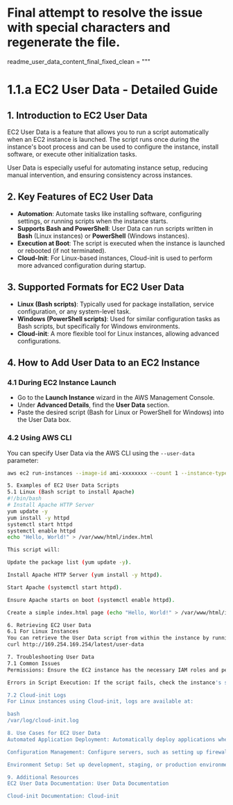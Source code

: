 # Final attempt to resolve the issue with special characters and regenerate the file.

readme_user_data_content_final_fixed_clean = """
# 1.1.a EC2 User Data - Detailed Guide

## 1. Introduction to EC2 User Data
EC2 User Data is a feature that allows you to run a script automatically when an EC2 instance is launched. The script runs once during the instance's boot process and can be used to configure the instance, install software, or execute other initialization tasks.

User Data is especially useful for automating instance setup, reducing manual intervention, and ensuring consistency across instances.

## 2. Key Features of EC2 User Data
- **Automation**: Automate tasks like installing software, configuring settings, or running scripts when the instance starts.
- **Supports Bash and PowerShell**: User Data can run scripts written in **Bash** (Linux instances) or **PowerShell** (Windows instances).
- **Execution at Boot**: The script is executed when the instance is launched or rebooted (if not terminated).
- **Cloud-Init**: For Linux-based instances, Cloud-init is used to perform more advanced configuration during startup.

## 3. Supported Formats for EC2 User Data
- **Linux (Bash scripts)**: Typically used for package installation, service configuration, or any system-level task.
- **Windows (PowerShell scripts)**: Used for similar configuration tasks as Bash scripts, but specifically for Windows environments.
- **Cloud-init**: A more flexible tool for Linux instances, allowing advanced configurations.

## 4. How to Add User Data to an EC2 Instance

### 4.1 During EC2 Instance Launch
- Go to the **Launch Instance** wizard in the AWS Management Console.
- Under **Advanced Details**, find the **User Data** section.
- Paste the desired script (Bash for Linux or PowerShell for Windows) into the User Data box.

### 4.2 Using AWS CLI
You can specify User Data via the AWS CLI using the `--user-data` parameter:
```bash
aws ec2 run-instances --image-id ami-xxxxxxxx --count 1 --instance-type t2.micro --user-data file://setup_script.sh

5. Examples of EC2 User Data Scripts
5.1 Linux (Bash script to install Apache)
#!/bin/bash
# Install Apache HTTP Server
yum update -y
yum install -y httpd
systemctl start httpd
systemctl enable httpd
echo "Hello, World!" > /var/www/html/index.html

This script will:

Update the package list (yum update -y).

Install Apache HTTP Server (yum install -y httpd).

Start Apache (systemctl start httpd).

Ensure Apache starts on boot (systemctl enable httpd).

Create a simple index.html page (echo "Hello, World!" > /var/www/html/index.html).

6. Retrieving EC2 User Data
6.1 For Linux Instances
You can retrieve the User Data script from within the instance by running:
curl http://169.254.169.254/latest/user-data

7. Troubleshooting User Data
7.1 Common Issues
Permissions: Ensure the EC2 instance has the necessary IAM roles and permissions for executing tasks within the User Data script.

Errors in Script Execution: If the script fails, check the instance's system logs or view CloudWatch logs for troubleshooting.

7.2 Cloud-init Logs
For Linux instances using Cloud-init, logs are available at:

bash
/var/log/cloud-init.log

8. Use Cases for EC2 User Data
Automated Application Deployment: Automatically deploy applications when EC2 instances are launched.

Configuration Management: Configure servers, such as setting up firewall rules, users, and other services.

Environment Setup: Set up development, staging, or production environments without manual intervention.

9. Additional Resources
EC2 User Data Documentation: User Data Documentation

Cloud-init Documentation: Cloud-init

